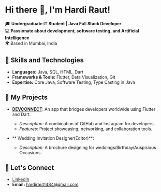 # Hi there 👋, I'm Hardi Raut!

🎓 **Undergraduate IT Student | Java Full Stack Developer**  
💻 **Passionate about development, software testing, and Artificial Intelligence**  
🌍 Based in Mumbai, India  

## 🚀 Skills and Technologies  
- **Languages:**  Java, SQL, HTML, Dart  
- **Frameworks & Tools:** Flutter, Data Visualization, Git  
- **Expertise:** Core Java, Software Testing, Type Casting in Java  

## 🌟 My Projects  
- **[DEVCONNECT](#)**: An app that bridges developers worldwide using Flutter and Dart.  
  - _Description:_ A combination of GitHub and Instagram for developers.  
  - _Features:_ Project showcasing, networking, and collaboration tools.  


- ** Wedding Invitation Designer(Editor)**:  
  - _Description:_ A brochure designing for weddings/Birthday/Auspisious Occasions.  

## 💬 Let's Connect  
- [LinkedIn](https://www.linkedin.com/in/hardi-raut)   
- **Email:** hardiraut1484@gmail.com  
